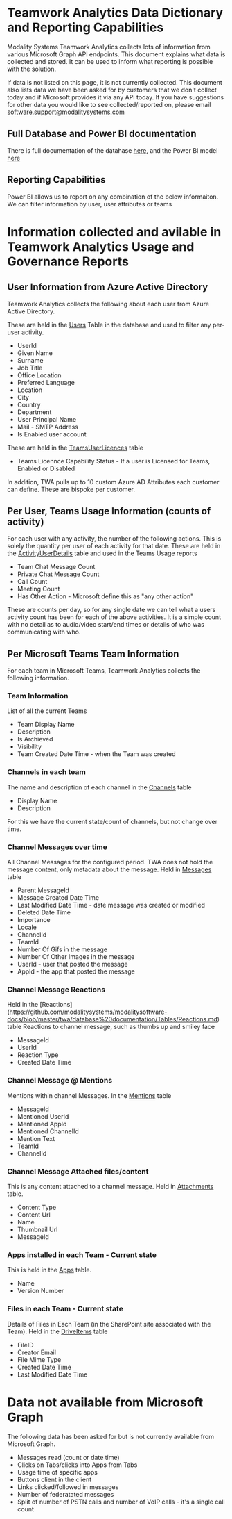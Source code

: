 # Teamwork Analytics Data Dictionary and Reporting Capabilities

Modality Systems Teamwork Analytics collects lots of information from various Microsoft Graph API endpoints. This document explains what data is collected and stored. It can be used to inform what reporting is possible with the solution.

If data is not listed on this page, it is not currently collected. This document also lists data we have been asked for by customers that we don't collect today and if Microsoft provides it via any API today. If you have suggestions for other data you would like to see collected/reported on, please email software.support@modalitysystems.com

## Full Database and Power BI documentation

There is full documentation of the datahase [here](https://github.com/modalitysystems/modalitysoftware-docs/tree/master/twa/database%20documentation/Tables), and the Power BI model [here](https://github.com/modalitysystems/modalitysoftware-docs/tree/master/twa/powerbi/model-documentation)

## Reporting Capabilities

Power BI allows us to report on any combination of the below informaiton. We can filter information by user, user attributes or teams

# Information collected and avilable in Teamwork Analytics Usage and Governance Reports

## User Information from Azure Active Directory
Teamwork Analytics collects the following about each user from Azure Active Directory.

These are held in the [Users](https://github.com/modalitysystems/modalitysoftware-docs/blob/master/twa/database%20documentation/Tables/Users.md) Table in the database and used to filter any per-user activity.

 - UserId
 - Given Name 
 - Surname 
 - Job Title 
 - Office Location 
 - Preferred Language
 - Location 
 - City 
 - Country 
 - Department
 - User Principal Name
 - Mail - SMTP Address
 - Is Enabled user account
 
 These are held in the [TeamsUserLicences](https://github.com/modalitysystems/modalitysoftware-docs/blob/master/twa/database%20documentation/Tables/TeamsUserLicences.md) table

 - Teams Licennce Capability Status - If a user is Licensed for Teams, Enabled or Disabled

In addition, TWA pulls up to 10 custom Azure AD Attributes each customer can define. These are bispoke per customer.

## Per User, Teams Usage Information (counts of activity)

For each user with any activity, the number of the following actions. This is solely the quantity per user of each activity for that date.
These are held in the [ActivityUserDetails](https://github.com/modalitysystems/modalitysoftware-docs/blob/master/twa/database%20documentation/Tables/ActivityUserDetails.md) table and used in the Teams Usage reports

- Team Chat Message Count
- Private Chat Message Count
- Call Count
- Meeting Count
- Has Other Action - Microsoft define this as "any other action"

These are counts per day, so for any single date we can tell what a users activity count has been for each of the above activities. It is a simple count with no detail as to audio/video start/end times or details of who was communicating with who.

## Per Microsoft Teams Team Information
For each team in Microsoft Teams, Teamwork Analytics collects the following information.

### Team Information
List of all the current Teams
- Team Display Name
- Description
- Is Archieved
- Visibility
- Team Created Date Time - when the Team was created

### Channels in each team
The name and description of each channel in the [Channels](https://github.com/modalitysystems/modalitysoftware-docs/blob/master/twa/database%20documentation/Tables/Channels.md) table
- Display Name
- Description

For this we have the current state/count of channels, but not change over time.

### Channel Messages over time
All Channel Messages for the configured period. TWA does not hold the message content, only metadata about the message. Held in [Messages](https://github.com/modalitysystems/modalitysoftware-docs/blob/master/twa/database%20documentation/Tables/Messages.md) table
- Parent MessageId
- Message Created Date Time
- Last Modified Date Time - date message was created or modified
- Deleted Date Time
- Importance
- Locale
- ChannelId
- TeamId
- Number Of Gifs in the message
- Number Of Other Images in the message
- UserId - user that posted the message
- AppId - the app that posted the message

### Channel Message Reactions
Held in the [Reactions]
(https://github.com/modalitysystems/modalitysoftware-docs/blob/master/twa/database%20documentation/Tables/Reactions.md) table
Reactions to channel message, such as thumbs up and smiley face
- MessageId
- UserId
- Reaction Type
- Created Date Time

###  Channel Message @ Mentions
Mentions within channel Messages. In the [Mentions](https://github.com/modalitysystems/modalitysoftware-docs/blob/master/twa/database%20documentation/Tables/Mentions.md) table
- MessageId
- Mentioned UserId
- Mentioned AppId
- Mentioned ChannelId
- Mention Text
- TeamId
- ChannelId

### Channel Message Attached files/content
This is any content attached to a channel message. Held in [Attachments](https://github.com/modalitysystems/modalitysoftware-docs/blob/master/twa/database%20documentation/Tables/Attachments.md) table.
- Content Type
- Content Url
- Name
- Thumbnail Url
- MessageId

### Apps installed in each Team - Current state
This is held in the [Apps](https://github.com/modalitysystems/modalitysoftware-docs/blob/master/twa/database%20documentation/Tables/Apps.md) table.
 - Name 
 - Version Number
 
### Files in each Team - Current state
Details of Files in Each Team (in the SharePoint site associated with the Team). Held in the [DriveItems](https://github.com/modalitysystems/modalitysoftware-docs/blob/master/twa/database%20documentation/Tables/DriveItems.md) table
- FileID
- Creator Email
- File Mime Type
- Created Date Time
- Last Modified Date Time

# Data not available from Microsoft Graph
The following data has been asked for but is not currently available from Microsoft Graph.
- Messages read (count or date time)
- Clicks on Tabs/clicks into Apps from Tabs
- Usage time of specific apps
- Buttons client in the client
- Links clicked/followed in messages
- Number of federatated messages
- Split of number of PSTN calls and number of VoIP calls - it's a single call count
